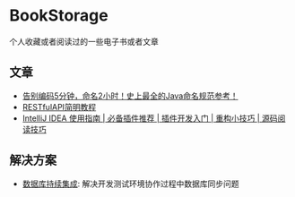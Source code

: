 # BookStorage
个人收藏或者阅读过的一些电子书或者文章

## 文章

- [告别编码5分钟，命名2小时！史上最全的Java命名规范参考！](https://www.cnblogs.com/liqiangchn/p/12000361.html)
- [RESTfulAPI简明教程](https://github.com/Snailclimb/JavaGuide/blob/master/docs/system-design/coding-way/RESTfulAPI%E7%AE%80%E6%98%8E%E6%95%99%E7%A8%8B.md)
- [IntelliJ IDEA 使用指南 | 必备插件推荐 | 插件开发入门 | 重构小技巧 | 源码阅读技巧](https://github.com/CodingDocs/awesome-idea-tutorial)

## 解决方案

- [数据库持续集成](https://github.com/Singa7464/BookStorage/blob/main/solution/database_continuous_integration.md): 解决开发测试环境协作过程中数据库同步问题
